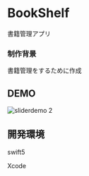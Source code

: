 # BookShelf
書籍管理アプリ
### 制作背景
書籍管理をするために作成
## DEMO
![sliderdemo 2](https://user-images.githubusercontent.com/57050608/82317515-56363e00-9a09-11ea-8d33-db88a7ccf935.gif)

## 開発環境
swift5

Xcode
